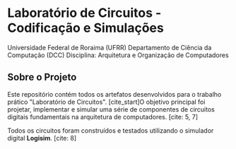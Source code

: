 # Laboratório de Circuitos - Codificação e Simulações

Universidade Federal de Roraima (UFRR)
Departamento de Ciência da Computação (DCC)
Disciplina: Arquitetura e Organização de Computadores

##  Sobre o Projeto

Este repositório contém todos os artefatos desenvolvidos para o trabalho prático "Laboratório de Circuitos". [cite_start]O objetivo principal foi projetar, implementar e simular uma série de componentes de circuitos digitais fundamentais na arquitetura de computadores. [cite: 5, 7]

Todos os circuitos foram construídos e testados utilizando o simulador digital **Logisim**. [cite: 8]
